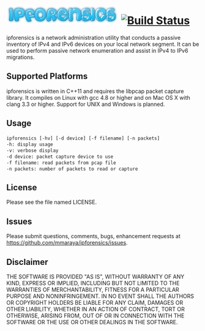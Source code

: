 ![ipforensics logo](ipforensics.png "ipforensics") [![Build Status](https://travis-ci.org/mmaraya/ipforensics.png?branch=master)](https://travis-ci.org/mmaraya/ipforensics)
==================================================

ipforensics is a network administration utility that conducts a passive inventory of IPv4 and IPv6 devices on your local network segment.  It can be used to perform passive network enumeration and assist in IPv4 to IPv6 migrations.

Supported Platforms
-------------------

ipforensics is written in C++11 and requires the libpcap packet capture library.  It compiles on Linux with gcc 4.8 or higher and on Mac OS X with clang 3.3 or higher. Support for UNIX and Windows is planned.

Usage
-----

    ipforensics [-hv] [-d device] [-f filename] [-n packets]
    -h: display usage
    -v: verbose display
    -d device: packet capture device to use
    -f filename: read packets from pcap file
    -n packets: number of packets to read or capture

License
-------

Please see the file named LICENSE. 

Issues
------

Please submit questions, comments, bugs, enhancement requests at https://github.com/mmaraya/ipforensics/issues.

Disclaimer
----------

THE SOFTWARE IS PROVIDED "AS IS", WITHOUT WARRANTY OF ANY KIND, EXPRESS OR IMPLIED, INCLUDING BUT NOT LIMITED TO THE WARRANTIES OF MERCHANTABILITY, FITNESS FOR A PARTICULAR PURPOSE AND NONINFRINGEMENT. IN NO EVENT SHALL THE AUTHORS OR COPYRIGHT HOLDERS BE LIABLE FOR ANY CLAIM, DAMAGES OR OTHER LIABILITY, WHETHER IN AN ACTION OF CONTRACT, TORT OR OTHERWISE, ARISING FROM, OUT OF OR IN CONNECTION WITH THE SOFTWARE OR THE USE OR OTHER DEALINGS IN THE SOFTWARE.
